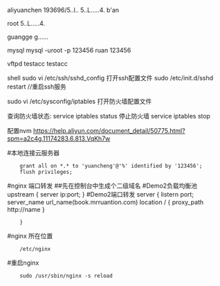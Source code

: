 aliyuanchen
193696/5..l..
5..L.....4.
b'an

root 
5..L.....4.

guangge
g......

mysql 
mysql -uroot -p
123456
ruan
123456

vftpd
testacc
testacc


shell
sudo vi /etc/ssh/sshd_config 打开ssh配置文件
sudo /etc/init.d/sshd restart //重启ssh服务

sudo vi /etc/sysconfig/iptables 打开防火墙配置文件

查询防火墙状态: service iptables status
停止防火墙 service iptables stop

配置nvm
https://help.aliyun.com/document_detail/50775.html?spm=a2c4g.11174283.6.813.VqKh7w

#本地连接云服务器

        grant all on *.* to 'yuancheng'@'%' identified by '123456';
        flush privileges;



#nginx 端口转发
##先在控制台中生成个二级域名
        #Demo2负载均衡池
        upstream <name> {
            server ip:port;
        }
        #Demo2端口转发
        server {
            listern   port;
            server_name   url_name(book.mrruantion.com)
            location / {
                proxy_path  http://name
            }
            
        }
        
#nginx 所在位置

        /etc/nginx

#重启nginx

        sudo /usr/sbin/nginx -s reload

